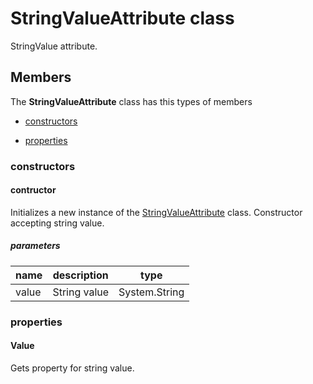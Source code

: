 
# StringValueAttribute class

StringValue attribute.

## Members

The **StringValueAttribute** class has this types of members

* [constructors](#constructors)

* [properties](#properties)

### constructors

#### contructor

Initializes a new instance of the [StringValueAttribute](Microsoft_Toolkit_Uwp_Services_Core_StringValueAttribute.md) class.            Constructor accepting string value.

##### parameters



| name | description | type || --- | --- | --- || value | String value | System.String |
### properties

#### Value

Gets property for string value.
